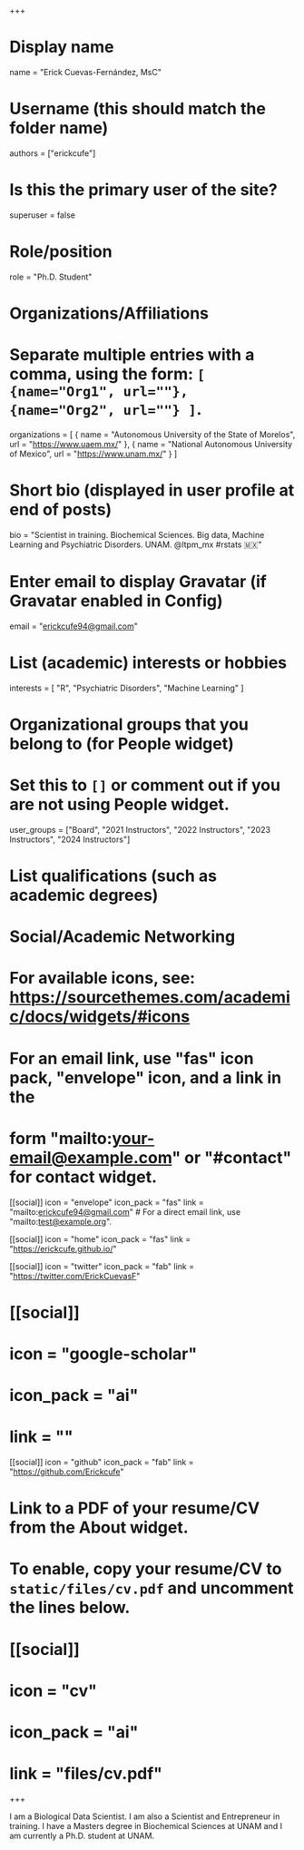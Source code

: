 +++
# Display name
name = "Erick Cuevas-Fernández, MsC"

# Username (this should match the folder name)
authors = ["erickcufe"]

# Is this the primary user of the site?
superuser = false

# Role/position
role = "Ph.D. Student"

# Organizations/Affiliations
#   Separate multiple entries with a comma, using the form: `[ {name="Org1", url=""}, {name="Org2", url=""} ]`.
organizations = [ { name = "Autonomous University of the State of Morelos", url = "https://www.uaem.mx/" }, { name = "National Autonomous University of Mexico", url = "https://www.unam.mx/" } ]

# Short bio (displayed in user profile at end of posts)
bio = "Scientist in training. Biochemical Sciences. Big data, Machine Learning and Psychiatric Disorders. UNAM. @ltpm_mx #rstats 🇲🇽"

# Enter email to display Gravatar (if Gravatar enabled in Config)
email = "erickcufe94@gmail.com"

# List (academic) interests or hobbies
interests = [
  "R",
  "Psychiatric Disorders",
  "Machine Learning"
]

# Organizational groups that you belong to (for People widget)
#   Set this to `[]` or comment out if you are not using People widget.
user_groups = ["Board", "2021 Instructors", "2022 Instructors", "2023 Instructors", "2024 Instructors"]

# List qualifications (such as academic degrees)
# Social/Academic Networking
# For available icons, see: https://sourcethemes.com/academic/docs/widgets/#icons
#   For an email link, use "fas" icon pack, "envelope" icon, and a link in the
#   form "mailto:your-email@example.com" or "#contact" for contact widget.

[[social]]
  icon = "envelope"
  icon_pack = "fas"
  link = "mailto:erickcufe94@gmail.com"  # For a direct email link, use "mailto:test@example.org".

[[social]]
  icon = "home"
  icon_pack = "fas"
  link = "https://erickcufe.github.io/"

[[social]]
  icon = "twitter"
  icon_pack = "fab"
  link = "https://twitter.com/ErickCuevasF"

# [[social]]
#   icon = "google-scholar"
#   icon_pack = "ai"
#   link = ""

[[social]]
  icon = "github"
  icon_pack = "fab"
  link = "https://github.com/Erickcufe"

# Link to a PDF of your resume/CV from the About widget.
# To enable, copy your resume/CV to `static/files/cv.pdf` and uncomment the lines below.
# [[social]]
#   icon = "cv"
#   icon_pack = "ai"
#   link = "files/cv.pdf"

+++

I am a Biological Data Scientist. I am also a Scientist and Entrepreneur in training. I have a Masters degree in Biochemical Sciences at UNAM and I am currently a Ph.D. student at UNAM.

